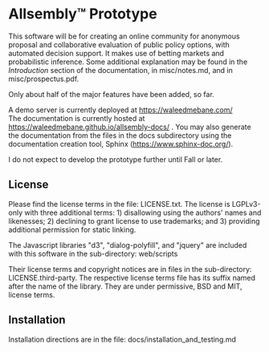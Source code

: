Allsembly™ Prototype
====================

This software will be for creating an online community for anonymous proposal and collaborative evaluation of public policy options, with automated decision support.
It makes use of betting markets and probabilistic inference.
Some additional explanation may be found in the _Introduction_ section of the 
documentation, in misc/notes.md, and in misc/prospectus.pdf.

Only about half of the major features have been added, so far.

A demo server is currently deployed at https://waleedmebane.com/  <br />
The documentation is currently hosted at https://waleedmebane.github.io/allsembly-docs/ .
You may also generate the documentation from the files in the docs
subdirectory using the documentation creation tool, Sphinx
(https://www.sphinx-doc.org/).

I do not expect to develop the prototype further until Fall or later.

## License

Please find the license terms in the file: LICENSE.txt.
The license is LGPLv3-only with three additional terms: 1) disallowing using the
authors' names and likenesses; 2) declining to grant license to use trademarks; 
and 3) providing additional permission for static linking.

The Javascript libraries "d3", "dialog-polyfill", and "jquery"
are included with this software in the sub-directory:
web/scripts

Their license terms and copyright notices are in files in the sub-directory:
LICENSE.third-party.  The respective license terms file has its
suffix named after the name of the library.  They are under permissive,
BSD and MIT, license terms.

Installation
------------

Installation directions are in the file:
docs/installation_and_testing.md

